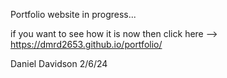 Portfolio website in progress...

if you want to see how it is now then click here --> https://dmrd2653.github.io/portfolio/

Daniel Davidson 2/6/24
